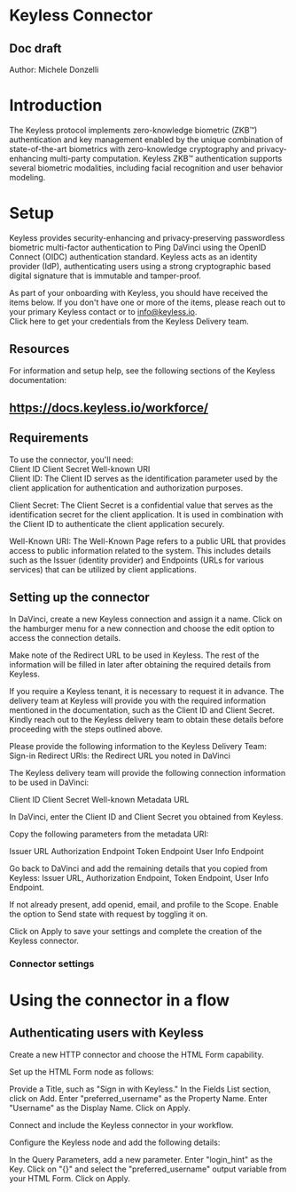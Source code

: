 # Keyless Connector

## Doc draft

Author: Michele Donzelli


# Introduction

The Keyless protocol implements zero-knowledge biometric (ZKB™) authentication and key management enabled by the unique combination of state-of-the-art biometrics with zero-knowledge cryptography and privacy-enhancing multi-party computation. Keyless ZKB™ authentication supports several biometric modalities, including facial recognition and user behavior modeling.

# Setup						
Keyless provides security-enhancing and privacy-preserving passwordless biometric multi-factor authentication to Ping DaVinci using the OpenID Connect (OIDC) authentication standard. Keyless acts as an identity provider (IdP), authenticating users using a strong cryptographic based digital signature that is immutable and tamper-proof.

As part of your onboarding with Keyless, you should have received the items below. If you don't have one or more of the items, please reach out to your primary Keyless contact or to info@keyless.io.					
Click here to get your credentials from the Keyless Delivery team.


## Resources

For information and setup help, see the following sections of the Keyless documentation:


## https://docs.keyless.io/workforce/


## Requirements

To use the connector, you'll need:									
Client ID
Client Secret 
Well-known URI										
Client ID: The Client ID serves as the identification parameter used by the client application for authentication and authorization purposes.


Client Secret: The Client Secret is a confidential value that serves as the identification secret for the client application. It is used in combination with the Client ID to authenticate the client application securely.


Well-Known URI: The Well-Known Page refers to a public URL that provides access to public information related to the system. This includes details such as the Issuer (identity provider) and Endpoints (URLs for various services) that can be utilized by client applications.
									


## Setting up the connector

In DaVinci, create a new Keyless connection and assign it a name. Click on the hamburger menu for a new connection and choose the edit option to access the connection details.

Make note of the Redirect URL to be used in Keyless. The rest of the information will be filled in later after obtaining the required details from Keyless.

If you require a Keyless tenant, it is necessary to request it in advance. The delivery team at Keyless will provide you with the required information mentioned in the documentation, such as the Client ID and Client Secret. Kindly reach out to the Keyless delivery team to obtain these details before proceeding with the steps outlined above.

Please provide the following information to the Keyless Delivery Team:
Sign-in Redirect URIs: the Redirect URL you noted in DaVinci

The Keyless delivery team will provide the following connection information to be used in DaVinci:

Client ID
Client Secret
Well-known Metadata URL


In DaVinci, enter the Client ID and Client Secret you obtained from Keyless.

Copy the following parameters from the metadata URI:

Issuer URL
Authorization Endpoint
Token Endpoint
User Info Endpoint

Go back to DaVinci and add the remaining details that you copied from Keyless: Issuer URL, Authorization Endpoint, Token Endpoint, User Info Endpoint.

If not already present, add openid, email, and profile to the Scope. Enable the option to Send state with request by toggling it on.

Click on Apply to save your settings and complete the creation of the Keyless connector.

### Connector settings

# Using the connector in a flow

## Authenticating users with Keyless

Create a new HTTP connector and choose the HTML Form capability.

Set up the HTML Form node as follows:

Provide a Title, such as "Sign in with Keyless."
In the Fields List section, click on Add.
Enter "preferred_username" as the Property Name.
Enter "Username" as the Display Name.
Click on Apply.

Connect and include the Keyless connector in your workflow.

Configure the Keyless node and add the following details:

In the Query Parameters, add a new parameter.
Enter "login_hint" as the Key.
Click on "{}" and select the "preferred_username" output variable from your HTML Form.
Click on Apply.
